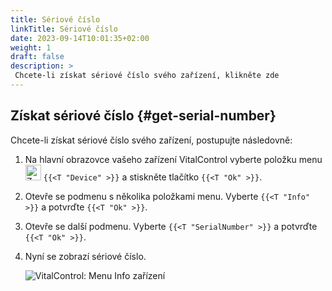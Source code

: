 ```yaml
---
title: Sériové číslo
linkTitle: Sériové číslo
date: 2023-09-14T10:01:35+02:00
weight: 1
draft: false
description: >
 Chcete-li získat sériové číslo svého zařízení, klikněte zde
---
```

## Získat sériové číslo {#get-serial-number}	

Chcete-li získat sériové číslo svého zařízení, postupujte následovně:

1. Na hlavní obrazovce vašeho zařízení VitalControl vyberte položku menu <img src="/icons/device.svg" width="25" align="bottom" alt="Zařízení" /> `{{<T "Device" >}}` a stiskněte tlačítko `{{<T "Ok" >}}`.

2. Otevře se podmenu s několika položkami menu. Vyberte `{{<T "Info" >}}` a potvrďte `{{<T "Ok" >}}`.

3. Otevře se další podmenu. Vyberte `{{<T "SerialNumber" >}}` a potvrďte `{{<T "Ok" >}}`.

4. Nyní se zobrazí sériové číslo.

   ![VitalControl: Menu Info zařízení](../images/serialnumber.png "Získat sériové číslo")


